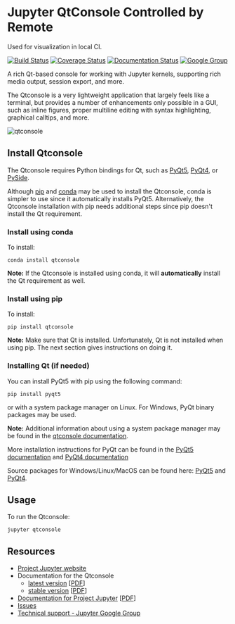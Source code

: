 # Jupyter QtConsole Controlled by Remote

Used for visualization in local CI.

[![Build Status](https://travis-ci.org/jupyter/qtconsole.svg?branch=master)](https://travis-ci.org/jupyter/qtconsole)
[![Coverage Status](https://coveralls.io/repos/github/jupyter/qtconsole/badge.svg?branch=master)](https://coveralls.io/github/jupyter/qtconsole?branch=master)
[![Documentation Status](https://readthedocs.org/projects/qtconsole/badge/?version=stable)](https://qtconsole.readthedocs.io/en/stable/)
[![Google Group](https://img.shields.io/badge/-Google%20Group-lightgrey.svg)](https://groups.google.com/forum/#!forum/jupyter)

A rich Qt-based console for working with Jupyter kernels,
supporting rich media output, session export, and more.

The Qtconsole is a very lightweight application that largely feels like a terminal, but
provides a number of enhancements only possible in a GUI, such as inline
figures, proper multiline editing with syntax highlighting, graphical calltips,
and more.

![qtconsole](https://raw.githubusercontent.com/jupyter/qtconsole/master/docs/source/_images/qtconsole.png)

## Install Qtconsole
The Qtconsole requires Python bindings for Qt, such as [PyQt5](http://www.riverbankcomputing.com/software/pyqt/intro),
[PyQt4](https://www.riverbankcomputing.com/software/pyqt/download),
or [PySide](http://pyside.github.io/docs/pyside).

Although [pip](https://pypi.python.org/pypi/pip) and
[conda](http://conda.pydata.org/docs) may be used to install the Qtconsole, conda
is simpler to use since it automatically installs PyQt5. Alternatively,
the Qtconsole installation with pip needs additional steps since pip doesn't install
the Qt requirement.

### Install using conda
To install:

    conda install qtconsole

**Note:** If the Qtconsole is installed using conda, it will **automatically**
install the Qt requirement as well.

### Install using pip
To install:

    pip install qtconsole

**Note:** Make sure that Qt is installed. Unfortunately, Qt is not
installed when using pip. The next section gives instructions on doing it.

### Installing Qt (if needed)
You can install PyQt5 with pip using the following command:

    pip install pyqt5

or with a system package manager on Linux. For Windows, PyQt binary packages may be
used.

**Note:** Additional information about using a system package manager may be
found in the [qtconsole documentation](https://qtconsole.readthedocs.io).

More installation instructions for PyQt can be found in the [PyQt5 documentation](http://pyqt.sourceforge.net/Docs/PyQt5/installation.html) and [PyQt4 documentation](http://pyqt.sourceforge.net/Docs/PyQt4/installation.html)

Source packages for Windows/Linux/MacOS can be found here: [PyQt5](https://www.riverbankcomputing.com/software/pyqt/download5) and [PyQt4](https://riverbankcomputing.com/software/pyqt/download).


## Usage
To run the Qtconsole:

    jupyter qtconsole

## Resources
- [Project Jupyter website](https://jupyter.org)
- Documentation for the Qtconsole
  * [latest version](https://qtconsole.readthedocs.io/en/latest/) [[PDF](https://media.readthedocs.org/pdf/qtconsole/latest/qtconsole.pdf)]
  * [stable version](https://qtconsole.readthedocs.io/en/stable/) [[PDF](https://media.readthedocs.org/pdf/qtconsole/stable/qtconsole.pdf)]
- [Documentation for Project Jupyter](https://jupyter.readthedocs.io/en/latest/index.html) [[PDF](https://media.readthedocs.org/pdf/jupyter/latest/jupyter.pdf)]
- [Issues](https://github.com/jupyter/qtconsole/issues)
- [Technical support - Jupyter Google Group](https://groups.google.com/forum/#!forum/jupyter)
